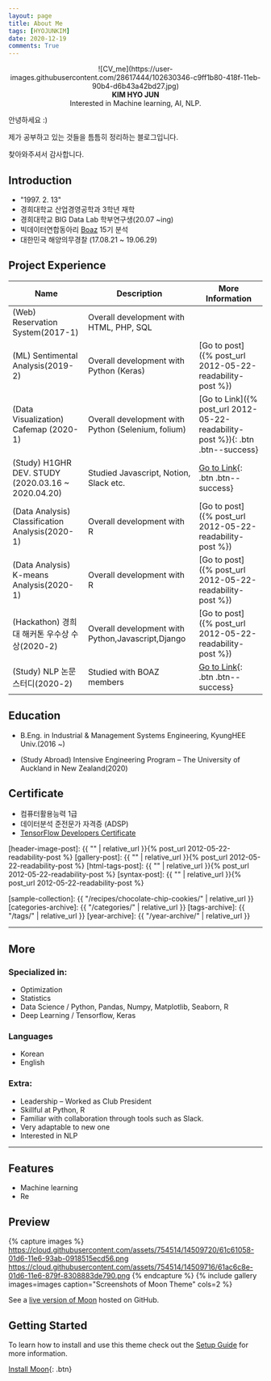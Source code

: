 ```yaml
---
layout: page
title: About Me
tags: [HYOJUNKIM]
date: 2020-12-19
comments: True
---
```


<center>![CV_me](https://user-images.githubusercontent.com/28617444/102630346-c9ff1b80-418f-11eb-90b4-d6b43a42bd27.jpg)<br><b>KIM HYO JUN</b><br>
</a> Interested in Machine learning, AI, NLP.</center>


<p> 안녕하세요 :) </p>
<p>제가 공부하고 있는 것들을 틈틈히 정리하는 블로그입니다.</p>
<p>찾아와주셔서 감사합니다.</p>

## Introduction
* "1997. 2. 13"
* 경희대학교 산업경영공학과 3학년 재학
* 경희대학교 BIG Data Lab 학부연구생(20.07 ~ing)
* 빅데이터연합동아리 [Boaz](https://www.facebook.com/BOAZbigdata/) 15기 분석
* 대한민국 해양의무경찰 (17.08.21 ~ 19.06.29)

## Project Experience

| Name                                        | Description                                           | More Information
| ------------------------------------------- | ----------------------------------------------------- | ---------------------- |
| (Web) Reservation System(2017-1) | Overall development with HTML, PHP, SQL   |
| (ML) Sentimental Analysis(2019-2) | Overall development with Python (Keras)  | [Go to post]({% post_url 2012-05-22-readability-post %})
| (Data Visualization) Cafemap (2020-1) | Overall development with Python (Selenium, folium)  |[Go to Link]({% post_url 2012-05-22-readability-post %}){: .btn .btn--success}
| (Study) H1GHR DEV. STUDY<br>(2020.03.16 ~ 2020.04.20) | Studied Javascript, Notion, Slack etc.  | [Go to Link](https://www.notion.so/h1ghr/H1ghr-846547f6ea614adea824ca61828931f9){: .btn .btn--success}  <br>
| (Data Analysis) Classification Analysis(2020-1) | Overall development with R |[Go to post]({% post_url 2012-05-22-readability-post %})
| (Data Analysis) K-means Analysis(2020-1) | Overall development with R |[Go to post]({% post_url 2012-05-22-readability-post %})
| (Hackathon) 경희대 해커톤 우수상 수상(2020-2) | Overall development with Python,Javascript,Django |[Go to post]({% post_url 2012-05-22-readability-post %})
| (Study) NLP 논문 스터디(2020-2) | Studied with BOAZ members | [Go to Link](https://www.notion.so/NLP-_boaz-3ae6d6af810243e599af7e3dfe0fcd21){: .btn .btn--success}  <br>

## Education

- B.Eng. in Industrial & Management Systems Engineering,
KyungHEE Univ.(2016 ~)

- (Study Abroad)
Intensive Engineering Program
– The University of Auckland in New Zealand(2020)

## Certificate
 - 컴퓨터활용능력 1급
 - 데이터분석 준전문가 자격증 (ADSP)
 - [TensorFlow Developers Certificate](https://www.credential.net/9d0112c9-3078-4433-b416-c3f12a9f13e6)


 [header-image-post]: {{ "" | relative_url }}{% post_url 2012-05-22-readability-post %}
 [gallery-post]: {{ "" | relative_url }}{% post_url 2012-05-22-readability-post %}
 [html-tags-post]: {{ "" | relative_url }}{% post_url 2012-05-22-readability-post %}
 [syntax-post]: {{ "" | relative_url }}{% post_url 2012-05-22-readability-post %}

 [sample-collection]: {{ "/recipes/chocolate-chip-cookies/" | relative_url }}
 [categories-archive]: {{ "/categories/" | relative_url }}
 [tags-archive]: {{ "/tags/" | relative_url }}
 [year-archive]: {{ "/year-archive/" | relative_url }}

 ---

## More

### Specialized in:

 - Optimization
 - Statistics
 - Data Science / Python, Pandas, Numpy, Matplotlib, Seaborn, R
 - Deep Learning / Tensorflow, Keras

### Languages

 - Korean
 - English

### Extra:

 - Leadership – Worked as Club President
 - Skillful at Python, R
 - Familiar with collaboration through tools such as Slack.
 - Very adaptable to new one
 - Interested in NLP

 ---

## Features
* Machine learning
* Re

## Preview

{% capture images %}
    https://cloud.githubusercontent.com/assets/754514/14509720/61c61058-01d6-11e6-93ab-0918515ecd56.png
    https://cloud.githubusercontent.com/assets/754514/14509716/61ac6c8e-01d6-11e6-879f-8308883de790.png
{% endcapture %}
{% include gallery images=images caption="Screenshots of Moon Theme" cols=2 %}

See a [live version of Moon](http://taylantatli.github.io/Moon) hosted on GitHub.

## Getting Started

To learn how to install and use this theme check out the [Setup Guide](http://taylantatli.me/Moon/moon-theme/) for more information.

[Install Moon](https://github.com/TaylanTatli/Moon){: .btn}
